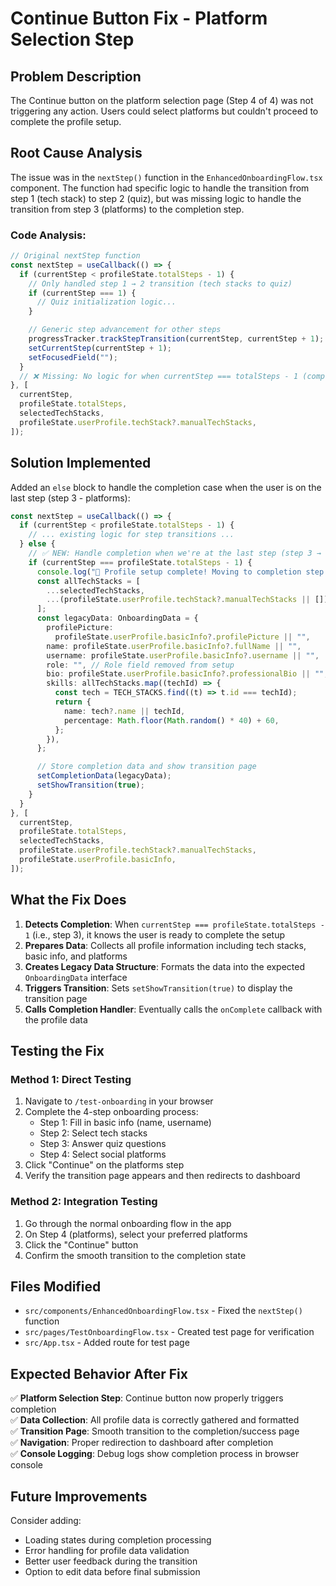 # Continue Button Fix - Platform Selection Step

## Problem Description

The Continue button on the platform selection page (Step 4 of 4) was not triggering any action. Users could select platforms but couldn't proceed to complete the profile setup.

## Root Cause Analysis

The issue was in the `nextStep()` function in the `EnhancedOnboardingFlow.tsx` component. The function had specific logic to handle the transition from step 1 (tech stack) to step 2 (quiz), but was missing logic to handle the transition from step 3 (platforms) to the completion step.

### Code Analysis:

```typescript
// Original nextStep function
const nextStep = useCallback(() => {
  if (currentStep < profileState.totalSteps - 1) {
    // Only handled step 1 → 2 transition (tech stacks to quiz)
    if (currentStep === 1) {
      // Quiz initialization logic...
    }

    // Generic step advancement for other steps
    progressTracker.trackStepTransition(currentStep, currentStep + 1);
    setCurrentStep(currentStep + 1);
    setFocusedField("");
  }
  // ❌ Missing: No logic for when currentStep === totalSteps - 1 (completion)
}, [
  currentStep,
  profileState.totalSteps,
  selectedTechStacks,
  profileState.userProfile.techStack?.manualTechStacks,
]);
```

## Solution Implemented

Added an `else` block to handle the completion case when the user is on the last step (step 3 - platforms):

```typescript
const nextStep = useCallback(() => {
  if (currentStep < profileState.totalSteps - 1) {
    // ... existing logic for step transitions ...
  } else {
    // ✅ NEW: Handle completion when we're at the last step (step 3 → completion)
    if (currentStep === profileState.totalSteps - 1) {
      console.log("🎉 Profile setup complete! Moving to completion step...");
      const allTechStacks = [
        ...selectedTechStacks,
        ...(profileState.userProfile.techStack?.manualTechStacks || []),
      ];
      const legacyData: OnboardingData = {
        profilePicture:
          profileState.userProfile.basicInfo?.profilePicture || "",
        name: profileState.userProfile.basicInfo?.fullName || "",
        username: profileState.userProfile.basicInfo?.username || "",
        role: "", // Role field removed from setup
        bio: profileState.userProfile.basicInfo?.professionalBio || "",
        skills: allTechStacks.map((techId) => {
          const tech = TECH_STACKS.find((t) => t.id === techId);
          return {
            name: tech?.name || techId,
            percentage: Math.floor(Math.random() * 40) + 60,
          };
        }),
      };

      // Store completion data and show transition page
      setCompletionData(legacyData);
      setShowTransition(true);
    }
  }
}, [
  currentStep,
  profileState.totalSteps,
  selectedTechStacks,
  profileState.userProfile.techStack?.manualTechStacks,
  profileState.userProfile.basicInfo,
]);
```

## What the Fix Does

1. **Detects Completion**: When `currentStep === profileState.totalSteps - 1` (i.e., step 3), it knows the user is ready to complete the setup
2. **Prepares Data**: Collects all profile information including tech stacks, basic info, and platforms
3. **Creates Legacy Data Structure**: Formats the data into the expected `OnboardingData` interface
4. **Triggers Transition**: Sets `setShowTransition(true)` to display the transition page
5. **Calls Completion Handler**: Eventually calls the `onComplete` callback with the profile data

## Testing the Fix

### Method 1: Direct Testing

1. Navigate to `/test-onboarding` in your browser
2. Complete the 4-step onboarding process:
   - Step 1: Fill in basic info (name, username)
   - Step 2: Select tech stacks
   - Step 3: Answer quiz questions
   - Step 4: Select social platforms
3. Click "Continue" on the platforms step
4. Verify the transition page appears and then redirects to dashboard

### Method 2: Integration Testing

1. Go through the normal onboarding flow in the app
2. On Step 4 (platforms), select your preferred platforms
3. Click the "Continue" button
4. Confirm the smooth transition to the completion state

## Files Modified

- `src/components/EnhancedOnboardingFlow.tsx` - Fixed the `nextStep()` function
- `src/pages/TestOnboardingFlow.tsx` - Created test page for verification
- `src/App.tsx` - Added route for test page

## Expected Behavior After Fix

✅ **Platform Selection Step**: Continue button now properly triggers completion  
✅ **Data Collection**: All profile data is correctly gathered and formatted  
✅ **Transition Page**: Smooth transition to the completion/success page  
✅ **Navigation**: Proper redirection to dashboard after completion  
✅ **Console Logging**: Debug logs show completion process in browser console

## Future Improvements

Consider adding:

- Loading states during completion processing
- Error handling for profile data validation
- Better user feedback during the transition
- Option to edit data before final submission
